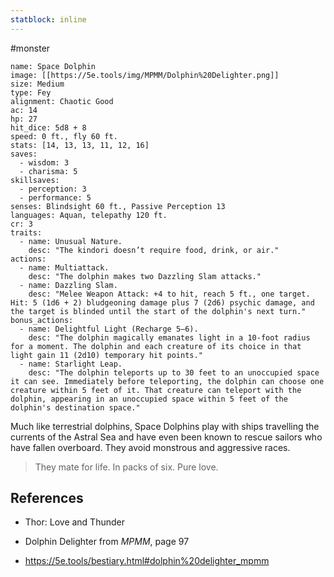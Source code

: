 ```yaml
---
statblock: inline
---
```

#monster 

```statblock
name: Space Dolphin
image: [[https://5e.tools/img/MPMM/Dolphin%20Delighter.png]]
size: Medium
type: Fey
alignment: Chaotic Good
ac: 14
hp: 27
hit_dice: 5d8 + 8
speed: 0 ft., fly 60 ft.
stats: [14, 13, 13, 11, 12, 16]
saves:
  - wisdom: 3
  - charisma: 5
skillsaves:
  - perception: 3
  - performance: 5
senses: Blindsight 60 ft., Passive Perception 13
languages: Aquan, telepathy 120 ft.
cr: 3
traits:
  - name: Unusual Nature.
    desc: "The kindori doesn’t require food, drink, or air."
actions:
  - name: Multiattack.
    desc: "The dolphin makes two Dazzling Slam attacks."
  - name: Dazzling Slam.
    desc: "Melee Weapon Attack: +4 to hit, reach 5 ft., one target. Hit: 5 (1d6 + 2) bludgeoning damage plus 7 (2d6) psychic damage, and the target is blinded until the start of the dolphin's next turn."
bonus_actions:
  - name: Delightful Light (Recharge 5–6).
    desc: "The dolphin magically emanates light in a 10-foot radius for a moment. The dolphin and each creature of its choice in that light gain 11 (2d10) temporary hit points."
  - name: Starlight Leap.
    desc: "The dolphin teleports up to 30 feet to an unoccupied space it can see. Immediately before teleporting, the dolphin can choose one creature within 5 feet of it. That creature can teleport with the dolphin, appearing in an unoccupied space within 5 feet of the dolphin's destination space."
```

Much like terrestrial dolphins, Space Dolphins play with ships travelling the currents of the Astral Sea and have even been known to rescue sailors who have fallen overboard. They avoid monstrous and aggressive races. 

>They mate for life. In packs of six. Pure love.

## References

* Thor: Love and Thunder

* Dolphin Delighter from _MPMM_, page 97

* https://5e.tools/bestiary.html#dolphin%20delighter_mpmm
